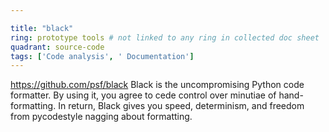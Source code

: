 ```yaml
---

title: "black"
ring: prototype tools # not linked to any ring in collected doc sheet
quadrant: source-code
tags: ['Code analysis', ' Documentation']
---
```

https://github.com/psf/black
Black is the uncompromising Python code formatter. By using it, you agree to cede control over minutiae of hand-formatting. In return, Black gives you speed, determinism, and freedom from pycodestyle nagging about formatting.
